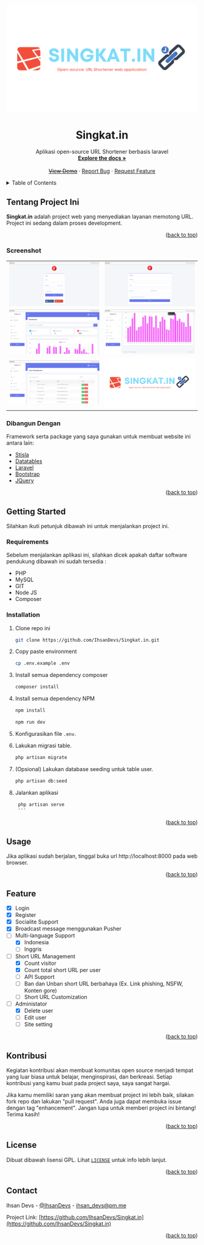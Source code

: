 <div id="top"></div>

<br />
<div align="center">
  <a href="https://github.com/IhsanDevs/Singkat.in">
    <img src="assets/singkat.in.png" alt="Logo">
  </a>

  <h1 align="center">Singkat.in</h1>

  <p align="center">
    Aplikasi open-source URL Shortener berbasis laravel
    <br />
    <a href="https://github.com/IhsanDevs/Singkat.in"><strong>Explore the docs »</strong></a>
    <br />
    <br />
    <del><a href="#">View Demo</a></del>
    ·
    <a href="https://github.com/IhsanDevs/Singkat.in/issues">Report Bug</a>
    ·
    <a href="https://github.com/IhsanDevs/Singkat.in/issues">Request Feature</a>
  </p>
</div>

<!-- TABLE OF CONTENTS -->
<details>
  <summary>Table of Contents</summary>
  <ol>
    <li>
      <a href="#tentang-project-ini">Tentang Project Ini</a>
      <ul>
        <li><a href="#dibangun-dengan">Dibangun Dengan</a></li>
      </ul>
    </li>
    <li>
    <a href="#screenshot">Screenshot</a>
    </li>
    <li>
      <a href="#getting-started">Getting Started</a>
      <ul>
        <li><a href="#requirements">Requirements</a></li>
        <li><a href="#installation">Installation</a></li>
      </ul>
    </li>
    <li><a href="#usage">Usage</a></li>
    <li><a href="#feature">Feature</a></li>
    <li><a href="#kontribusi">Kontribusi</a></li>
    <li><a href="#license">License</a></li>
    <li><a href="#contact">Contact</a></li>
  </ol>
</details>

<!-- Tentang Project Ini -->

## Tentang Project Ini

**Singkat.in** adalah project web yang menyediakan layanan memotong URL. Project ini sedang dalam proses development.

<p align="right">(<a href="#top">back to top</a>)</p>

### Screenshot

<table>
  <tr>
    <td>
    <img src="assets/login.png"  alt="1"></td>
    <td>
    <img src="assets/register.png"  alt="2"></td>
   </tr>
   <tr>
    <td>
    <img src="assets/dashboard_top.png"  alt="3">
    </td>
        <td>
    <img src="assets/dashboard_bottom.png"  alt="4">
    </td>
   </tr>
      <tr>
    <td>
    <img src="assets/user_management.png"  alt="4">
    </td>
        <td>
    <img src="assets/singkat.in.png"  alt="5">
    </td>
   </tr>
</table>

### Dibangun Dengan

Framework serta package yang saya gunakan untuk membuat website ini antara lain:

-   [Stisla](https://github.com/stisla/stisla)
-   [Datatables](https://github.com/DataTables/DataTables)
-   [Laravel](https://laravel.com)
-   [Bootstrap](https://getbootstrap.com)
-   [JQuery](https://jquery.com)

<p align="right">(<a href="#top">back to top</a>)</p>

<!-- GETTING STARTED -->

## Getting Started

Silahkan ikuti petunjuk dibawah ini untuk menjalankan project ini.

### Requirements

Sebelum menjalankan aplikasi ini, silahkan dicek apakah daftar software pendukung dibawah ini sudah tersedia :

-   PHP
-   MySQL
-   GIT
-   Node JS
-   Composer

### Installation

1. Clone repo ini
    ```sh
    git clone https://github.com/IhsanDevs/Singkat.in.git
    ```
2. Copy paste environment
    ```sh
    cp .env.example .env
    ```
3. Install semua dependency composer
    ```sh
    composer install
    ```
4. Install semua dependency NPM
    ```sh
    npm install
    ```
    ```sh
    npm run dev
    ```
5. Konfigurasikan file `.env`.
6. Lakukan migrasi table.
    ```sh
    php artisan migrate
    ```
7. (Opsional) Lakukan database seeding untuk table user.
    ```sh
    php artisan db:seed
    ```
8. Jalankan aplikasi

    ````sh
     php artisan serve
     ```

    ````

<p align="right">(<a href="#top">back to top</a>)</p>
<!-- USAGE EXAMPLES -->

## Usage

Jika aplikasi sudah berjalan, tinggal buka url http://localhost:8000 pada web browser.

<p align="right">(<a href="#top">back to top</a>)</p>

<!-- FEATURE -->

## Feature

-   [x] Login
-   [x] Register
-   [x] Socialite Support
-   [x] Broadcast message menggunakan Pusher
-   [ ] Multi-language Support
    -   [x] Indonesia
    -   [ ] Inggris
-   [ ] Short URL Management
    -   [x] Count visitor
    -   [x] Count total short URL per user
    -   [ ] API Support
    -   [ ] Ban dan Unban short URL berbahaya (Ex. Link phishing, NSFW, Konten gore)
    -   [ ] Short URL Customization
-   [ ] Administator
    -   [x] Delete user
    -   [ ] Edit user
    -   [ ] Site setting

<p align="right">(<a href="#top">back to top</a>)</p>

<!-- kontribusi -->

## Kontribusi

Kegiatan kontribusi akan membuat komunitas open source menjadi tempat yang luar biasa untuk belajar, menginspirasi, dan berkreasi. Setiap kontribusi yang kamu buat pada project saya, saya sangat hargai.

Jika kamu memiliki saran yang akan membuat project ini lebih baik, silakan fork repo dan lakukan "pull request". Anda juga dapat membuka issue dengan tag "enhancement". Jangan lupa untuk memberi project ini bintang! Terima kasih!

<p align="right">(<a href="#top">back to top</a>)</p>

<!-- LICENSE -->

## License

Dibuat dibawah lisensi GPL. Lihat [`LICENSE`](assets/LICENSE) untuk info lebih lanjut.

<p align="right">(<a href="#top">back to top</a>)</p>

<!-- CONTACT -->

## Contact

Ihsan Devs - [@IhsanDevs](https://twitter.com/IhsanDevs) - ihsan_devs@pm.me

Project Link: [https://github.com/IhsanDevs/Singkat.in](https://github.com/IhsanDevs/Singkat.in)

<p align="right">(<a href="#top">back to top</a>)</p>
